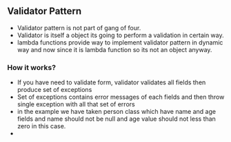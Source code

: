 ## Validator Pattern
- Validator pattern is not part of gang of four.
- Validator is itself a object its going to perform a validation in certain way.
- lambda functions provide way to implement validator pattern in dynamic way and now since it is lambda function so its not an object anyway.

### How it works?
- If you have need to validate form, validator validates all fields then produce set of exceptions
- Set of exceptions contains error messages of each fields and then throw single exception with all that set of errors
- in the example we have taken person class which have name and age fields and name should not be null and age value should not less than zero in this case.
- 